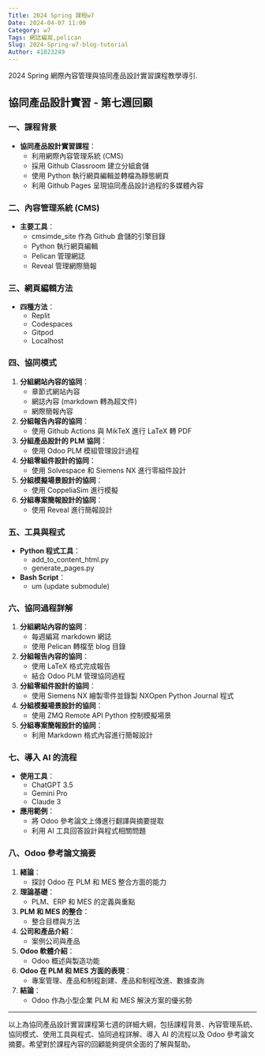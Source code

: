 ```yaml
---
Title: 2024 Spring 課程w7
Date: 2024-04-07 11:00
Category: w7
Tags: 網誌編寫,pelican
Slug: 2024-Spring-w7-blog-tutorial
Author: 41023249
---
```


2024 Spring 網際內容管理與協同產品設計實習課程教學導引.

<!-- PELICAN_END_SUMMARY -->
## 協同產品設計實習 - 第七週回顧

### 一、課程背景
- **協同產品設計實習課程**：
  - 利用網際內容管理系統 (CMS)
  - 採用 Github Classroom 建立分組倉儲
  - 使用 Python 執行網頁編輯並轉檔為靜態網頁
  - 利用 Github Pages 呈現協同產品設計過程的多媒體內容

### 二、內容管理系統 (CMS)
- **主要工具**：
  - cmsimde_site 作為 Github 倉儲的引擎目錄
  - Python 執行網頁編輯
  - Pelican 管理網誌
  - Reveal 管理網際簡報

### 三、網頁編輯方法
- **四種方法**：
  - Replit
  - Codespaces
  - Gitpod
  - Localhost

### 四、協同模式
1. **分組網站內容的協同**：
   - 章節式網站內容
   - 網誌內容 (markdown 轉為超文件)
   - 網際簡報內容
2. **分組報告內容的協同**：
   - 使用 Github Actions 與 MikTeX 進行 LaTeX 轉 PDF
3. **分組產品設計的 PLM 協同**：
   - 使用 Odoo PLM 模組管理設計過程
4. **分組零組件設計的協同**：
   - 使用 Solvespace 和 Siemens NX 進行零組件設計
5. **分組模擬場景設計的協同**：
   - 使用 CoppeliaSim 進行模擬
6. **分組專案簡報設計的協同**：
   - 使用 Reveal 進行簡報設計

### 五、工具與程式
- **Python 程式工具**：
  - add_to_content_html.py
  - generate_pages.py
- **Bash Script**：
  - um (update submodule)

### 六、協同過程詳解
1. **分組網站內容的協同**：
   - 每週編寫 markdown 網誌
   - 使用 Pelican 轉檔至 blog 目錄
2. **分組報告內容的協同**：
   - 使用 LaTeX 格式完成報告
   - 結合 Odoo PLM 管理協同過程
3. **分組零組件設計的協同**：
   - 使用 Siemens NX 繪製零件並錄製 NXOpen Python Journal 程式
4. **分組模擬場景設計的協同**：
   - 使用 ZMQ Remote API Python 控制模擬場景
5. **分組專案簡報設計的協同**：
   - 利用 Markdown 格式內容進行簡報設計

### 七、導入 AI 的流程
- **使用工具**：
  - ChatGPT 3.5
  - Gemini Pro
  - Claude 3
- **應用範例**：
  - 將 Odoo 參考論文上傳進行翻譯與摘要提取
  - 利用 AI 工具回答設計與程式相關問題

### 八、Odoo 參考論文摘要
1. **緒論**：
   - 探討 Odoo 在 PLM 和 MES 整合方面的能力
2. **理論基礎**：
   - PLM、ERP 和 MES 的定義與重點
3. **PLM 和 MES 的整合**：
   - 整合目標與方法
4. **公司和產品介紹**：
   - 案例公司與產品
5. **Odoo 軟體介紹**：
   - Odoo 概述與製造功能
6. **Odoo 在 PLM 和 MES 方面的表現**：
   - 專案管理、產品和制程創建、產品和制程改進、數據查詢
7. **結論**：
   - Odoo 作為小型企業 PLM 和 MES 解決方案的優劣勢

---

以上為協同產品設計實習課程第七週的詳細大綱，包括課程背景、內容管理系統、協同模式、使用工具與程式、協同過程詳解、導入 AI 的流程以及 Odoo 參考論文摘要。希望對於課程內容的回顧能夠提供全面的了解與幫助。